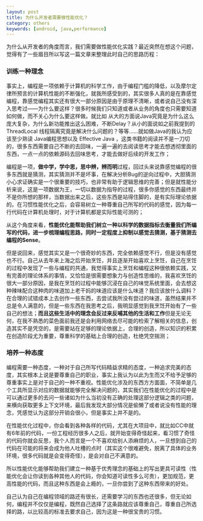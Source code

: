 ```yaml
---
layout: post
title: 为什么开发者需要做性能优化？
category: others
keywords: [android, java,performance]
---
```


为什么从开发者的角度而言，我们需要做性能优化实践？最近突然在想这个问题，觉得有了一些眉目所以写这一篇文章来整理此时自己的思路历程：

###   训练一种理念

事实上，编程是一项依赖于计算机的科学工作，由于编程门槛的降低，以及摩尔定律所预言的计算机性能的不断强化，就我所感受到的，其实很多人真的是在靠感觉编程，靠感觉编程其实还有很大一部分原因是由于原理不清晰，或者说自己没有深入思考过——为什么要这样？很多时候我们只知道或者从业务的角度也只需要知道如何做，而不关心为什么要这样做。就比如 从大的方面说Java究竟是为什么这么庞大复杂，为什么新功能推出这么困难，不断Delay？从小的面说如之前我提到的 ThreadLocal 线程隔离究竟是解决什么问题的？等等……就如做Java的我认为应该至少熟读 Java编程思想以及 Effective Java ，这类书籍的阅读并不是一刀切的，很多东西需要自己不断的去回味，一遍一遍的去阅读思考才能去想透彻里面的东西，一点一点的依赖源码去回味思考，才能去做好后续的开发工作；


编程是一项，**做中学，学中思，思中辨，辨而明**过程，回过头来说靠感觉编程的很多东西就是猜测，其实猜测并不是坏事，在解决分析Bug的逆向过程中，大胆猜测小心求证确实是一个很重要的技巧，也非常有助于逻辑思维的完善；但是就性能分析来说，这是一项数据为王，一切以数据为指导的过程，很多你感觉的东西最终并不是你所想的那样，当数据出来之后，这些东西是站得住脚的，是有实际理论依据的。在习惯性能优化之后，会容易树立一种尊重自己所写的代码的感觉，因为每一行代码在计算机处理时，对于计算机都是实际性能可测的；

从这个角度来看，**性能优化能帮助我们树立一种以科学的数据指标去衡量我们所编写的代码，进一步梳理编程思路，同时一定程度上抑制以感觉去猜测，基于猜测去编程的Sense**。

但是说回来，感觉其实又是一个很奇妙的东西，完全依赖感觉不行，但是没有感觉也不行。自己从去年来上海之后开始烹饪，并且逐渐开始喜欢上烹饪，自己在烹饪的过程中发现了一些与编程的共通，我觉得事实上烹饪和编程这种很依赖实践，又有完善的理论体系的事情，又恰恰是很需要想象力与创造性思维的，我喜欢烹饪的很大一部分原因，是我在烹饪的过程中能够沉浸在自己的味觉系统里面，会去想这种辣味配合这种肉的味道加上老干妈的味道应该是什么味道？我应该放什么调料？在合理的试错成本上去创作一些东西，去尝试我所没有尝过的味道，虽然结果并不总是令人满意的，但是一些东西在我思考之后，我明显感觉到我烹饪开始有了一些自己的想法；**而且这些生活中的理念会反过来反哺其他的生活和工作**但是无论无何，在我不熟悉的菜色面前我还是会利用网络去尽可能的检索了解相关的信息，创造其实不是凭空的，是需要站在足够的理论依据上，合理的创造，所以知识的积累在创造阶段尤为重要，尊重科学的基础上合理的创造，杜绝凭空揣测；


###   培养一种态度

编程需要一种态度，一种对于自己所写代码精益求精的态度，一种追求完美的态度，其实根本上说是要尊重自己的职业，事实上我认为以此为生而又不给予足够的尊重事实上是对于自己的一种不重视。性能优化涉及的东西方方面面，不简单是几个工具所显示对应的数据就能够完全解决问题的，其实我们在性能优化的过程中是可以通过更多的去问一些诸如为什么当初没有正确的处理这部分逻辑之类的问题，来横向获取更多上下文环境，最后我发现大部分情况是偷懒了或者说没有性能的理念，凭感觉认为这部分开销会很小，但是事实上并不是的。

在性能优化过程中，你会看到各种各样的代码，尤其在大项目中，就比如CC中就有6年前的代码，一份工程经历很多人之后，就开始变得奇怪起来，看习惯了奇怪的代码你就会反思，我个人而言是一个不喜欢给别人添麻烦的人，一旦想到自己的代码在可能的将来会成为他人吐槽的点时（其实这个很难避免，脱离了具体的业务环境，很多代码就是会变得奇怪），是会对自己不满意的。

所以性能优化能够帮助我们建立一种基于优秀理念的基础上的写出更具可读性（性能优化会让你读到各种其他人的代码，你会知道可读性多么可贵），更加规范，更高性能的代码，而且这种东西是会上瘾的，一旦你尝到了这种东西带来的好处。


自己认为自己在编程领域的路还有很长，还需要学习的东西也还很多，但无论如何，编程并不仅仅是编程，既然自己选择了这条路就应该尊重自己，尊重自己所选择的路，以比较高的标准去要求自己，因为这是一种很宝贵的习惯。
